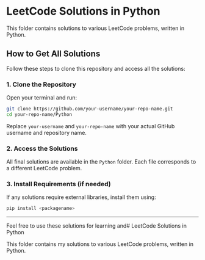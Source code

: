 # LeetCode Solutions in Python

This folder contains solutions to various LeetCode problems, written in Python.

## How to Get All Solutions

Follow these steps to clone this repository and access all the solutions:

### 1. Clone the Repository

Open your terminal and run:

```sh
git clone https://github.com/your-username/your-repo-name.git
cd your-repo-name/Python
```

Replace `your-username` and `your-repo-name` with your actual GitHub username and repository name.

### 2. Access the Solutions

All final solutions are available in the `Python` folder. Each file corresponds to a different LeetCode problem.

### 3. Install Requirements (if needed)

If any solutions require external libraries, install them using:

```sh
pip install <packagename>
```



---

Feel free to use these solutions for learning and# LeetCode Solutions in Python

This folder contains my solutions to various LeetCode problems, written in Python.
